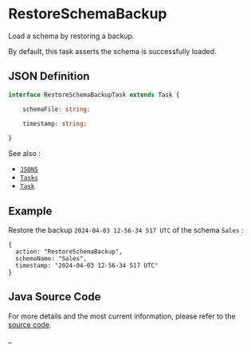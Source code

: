 # RestoreSchemaBackup

Load a schema by restoring a backup.

By default, this task asserts the schema is successfully loaded.

## JSON Definition

```typescript
interface RestoreSchemaBackupTask extends Task {

    schemaFile: string;
    
    timestamp: string;

}
```

See also :

- [`JSON5`](../JSON5.md)
- [`Tasks`](../Tasks.md)
- [`Task`](../Task.md)

## Example

Restore the backup `2024-04-03 12-56-34 517 UTC` of the schema `Sales` :

```json5
{
  action: "RestoreSchemaBackup",
  schemaName: "Sales",
  timestamp: "2024-04-03 12-56-34 517 UTC"
}
```

## Java Source Code

For more details and the most current information, please refer to
the [source code](../../../../src/main/java/ic3/analyticsops/test/task/schema/AORestoreSchemaBackupTask.java).

_
